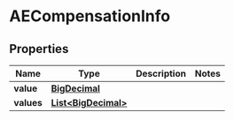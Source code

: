 
# AECompensationInfo

## Properties
Name | Type | Description | Notes
------------ | ------------- | ------------- | -------------
**value** | [**BigDecimal**](BigDecimal.md) |  | 
**values** | [**List&lt;BigDecimal&gt;**](BigDecimal.md) |  | 



